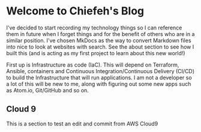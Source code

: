 # Welcome to Chiefeh's Blog

I've decided to start recording my technology things so I can reference them
in future when I forget things and for the benefit of others who are in a
similar position. I've chosen MkDocs as the way to convert Markdown
files into nice to look at websites with search.
See the about section to see how I built this (and is acting as my first project
to learn about this new world!)

First up is Infrastructure as code (IaC). This will depend on Terraform, Ansible,
containers and Continuous Integration/Continuous Delivery (CI/CD) to build the
Infrastructure that will run applications. I am not a developer so a lot of this
will be new to me, along with figuring out some new apps such as Atom.io,
Git/GitHub and so on.

## Cloud 9 
This is a section to test an edit and commit from AWS Cloud9